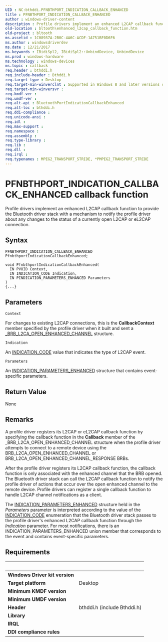 ```yaml
---
UID : NC:bthddi.PFNBTHPORT_INDICATION_CALLBACK_ENHANCED
title : PFNBTHPORT_INDICATION_CALLBACK_ENHANCED
author : windows-driver-content
description : Profile drivers implement an enhanced L2CAP callback function to provide the Bluetooth driver stack with a mechanism to notify the profile driver about any changes to the status of a currently open L2CAP or eL2CAP connection.
old-location : bltooth\enhanced_l2cap_callback_function.htm
old-project : bltooth
ms.assetid : 1C08937A-2B0C-4A6C-ACDF-1A751BF0D6F6
ms.author : windowsdriverdev
ms.date : 12/21/2017
ms.keywords : IBidiSpl2, IBidiSpl2::UnbindDevice, UnbindDevice
ms.prod : windows-hardware
ms.technology : windows-devices
ms.topic : callback
req.header : bthddi.h
req.include-header : Bthddi.h
req.target-type : Desktop
req.target-min-winverclnt : Supported in Windows 8 and later versions of Windows.
req.target-min-winversvr : 
req.kmdf-ver : 
req.umdf-ver : 
req.alt-api : BluetoothPortIndicationCallbackEnhanced
req.alt-loc : bthddi.h
req.ddi-compliance : 
req.unicode-ansi : 
req.idl : 
req.max-support : 
req.namespace : 
req.assembly : 
req.type-library : 
req.lib : 
req.dll : 
req.irql : 
req.typenames : MPEG2_TRANSPORT_STRIDE, *PMPEG2_TRANSPORT_STRIDE
---
```



# PFNBTHPORT_INDICATION_CALLBACK_ENHANCED callback function
Profile drivers implement an enhanced L2CAP callback function to provide the Bluetooth driver stack with a
  mechanism to notify the profile driver about any changes to the status of a currently open L2CAP or eL2CAP connection.

## Syntax

```
PFNBTHPORT_INDICATION_CALLBACK_ENHANCED PfnbthportIndicationCallbackEnhanced;

void PfnbthportIndicationCallbackEnhanced(
  IN PVOID Context,
  IN INDICATION_CODE Indication,
  IN PINDICATION_PARAMETERS_ENHANCED Parameters
)
{...}
```

## Parameters

`Context`

For
     changes to existing L2CAP connections, this is the 
     <b>CallbackContext</b> member specified by the profile driver when it built and sent a 
     <a href="..\bthddi\ns-bthddi-_brb_l2ca_open_enhanced_channel.md">_BRB_L2CA_OPEN_ENHANCED_CHANNEL</a> structure.

`Indication`

An 
     <a href="..\bthddi\ne-bthddi-_indication_code.md">INDICATION_CODE</a> value that indicates the type
     of L2CAP event.

`Parameters`

An 
     <a href="..\bthddi\ns-bthddi-_indication_parameters_enhanced.md">INDICATION_PARAMETERS_ENHANCED</a> structure that
     contains event-specific parameters.


## Return Value

None

## Remarks

A profile driver registers its L2CAP or eL2CAP callback function by specifying the callback function in the 
      <b>Callback</b> member of the _BRB_L2CA_OPEN_ENHANCED_CHANNEL structure when the profile driver attempts to connect to a remote device using the
      BRB_L2CA_OPEN_ENHANCED_CHANNEL or BRB_L2CA_OPEN_ENHANCED_CHANNEL_RESPONSE BRBs.

After the profile driver registers its L2CAP callback function, the callback function is only
    associated with the enhanced channel that the BRB opened. The Bluetooth driver stack can call the L2CAP callback
    function to notify the profile driver of actions that occur over the open enhanced channel to the remote device.
    Profile drivers can register a single callback function to handle L2CAP channel notifications as a client.

The 
    <a href="..\bthddi\ns-bthddi-_indication_parameters_enhanced.md">INDICATION_PARAMETERS_ENHANCED</a> structure held in
    the 
    <i>Parameters</i> parameter is interpreted according to the value of the 
    <a href="..\bthddi\ne-bthddi-_indication_code.md">INDICATION_CODE</a> enumeration that the Bluetooth
    driver stack passes to the profile driver's enhanced L2CAP callback function through the 
    <i>Indication</i> parameter. For most notifications, there is an INDICATION_PARAMETERS_ENHANCED union member that
    corresponds to the event and contains event-specific parameters.</p>

## Requirements
| &nbsp; | &nbsp; |
| ---- |:---- |
| **Windows Driver kit version** |  |
| **Target platform** | Desktop |
| **Minimum KMDF version** |  |
| **Minimum UMDF version** |  |
| **Header** | bthddi.h (include Bthddi.h) |
| **Library** |  |
| **IRQL** |  |
| **DDI compliance rules** |  |